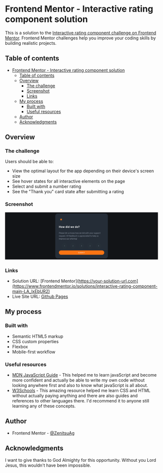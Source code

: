 # Frontend Mentor - Interactive rating component solution

This is a solution to the [Interactive rating component challenge on Frontend Mentor](https://www.frontendmentor.io/challenges/interactive-rating-component-koxpeBUmI). Frontend Mentor challenges help you improve your coding skills by building realistic projects. 

## Table of contents

- [Frontend Mentor - Interactive rating component solution](#frontend-mentor---interactive-rating-component-solution)
  - [Table of contents](#table-of-contents)
  - [Overview](#overview)
    - [The challenge](#the-challenge)
    - [Screenshot](#screenshot)
    - [Links](#links)
  - [My process](#my-process)
    - [Built with](#built-with)
    - [Useful resources](#useful-resources)
  - [Author](#author)
  - [Acknowledgments](#acknowledgments)

## Overview

### The challenge

Users should be able to:

- View the optimal layout for the app depending on their device's screen size
- See hover states for all interactive elements on the page
- Select and submit a number rating
- See the "Thank you" card state after submitting a rating

### Screenshot

![](images/screenshot.png)

### Links

- Solution URL: [Frontend Mentor](https://your-solution-url.com](https://www.frontendmentor.io/solutions/interactive-rating-component-main-LA_lxEbUR2)
- Live Site URL: [Github Pages](https://zenitsuag.github.io/interactive-rating-component-main/)

## My process

### Built with

- Semantic HTML5 markup
- CSS custom properties
- Flexbox
- Mobile-first workflow

### Useful resources

- [MDN JavaScript Guide](https://developer.mozilla.org/en-US/docs/Learn/JavaScript) - This helped me to learn javaScript and become more confident and actually be able to write my own code without looking anywhere first and also to know what javaScript is all about.
- [W3Schools](https://www.w3schools.com) - This amazing resource helped me learn CSS and HTML without actually paying anything and there are also guides and references to other languages there.  I'd recommend it to anyone still learning any of these concepts.

## Author

- Frontend Mentor - [@ZenitsuAg](https://www.frontendmentor.io/profile/ZenitsuAg)

## Acknowledgments

I want to give thanks to God Almighty for this opportunity. Without you Lord Jesus, this wouldn't have been impossible.
